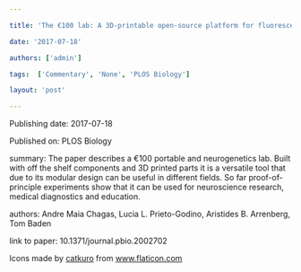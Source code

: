 ---
title: 'The €100 lab: A 3D-printable open-source platform for fluorescence microscopy, optogenetics, and accurate temperature control during behaviour of zebrafish, Drosophila, and Caenorhabditis elegans'
date: '2017-07-18'
authors: ['admin']
tags:  ['Commentary', 'None', 'PLOS Biology']
layout: 'post'
---
Publishing date: 2017-07-18

Published on: PLOS Biology

summary: The paper describes a €100 portable and neurogenetics lab. Built with off the shelf components and 3D printed parts it is a versatile tool that due to its modular design can be useful in different fields. So far proof-of-principle experiments show that it can be used for neuroscience research, medical diagnostics and education.

authors: Andre Maia Chagas, Lucia L. Prieto-Godino, Aristides B. Arrenberg, Tom Baden

link to paper: 10.1371/journal.pbio.2002702

Icons made by <a href="https://www.flaticon.com/free-icon/bookshelves_3576884" title="catkuro">catkuro</a> from <a href="https://www.flaticon.com/" title="Flaticon"> www.flaticon.com</a>